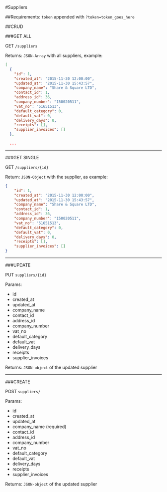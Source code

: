 #Suppliers

##Requirements:
`token` appended with `?token=token_goes_here`

##CRUD

###GET ALL

GET `/suppliers`

Returns:
`JSON-Array` with all suppliers, example:
```JSON
[
  {
    "id": 1,
    "created_at": "2015-11-30 12:00:00",
    "updated_at": "2015-11-30 15:43:57",
    "company_name": "Share & Square LTD",
    "contact_id": 1,
    "address_id": 36,
    "company_number": "150020511",
    "vat_no": "51651513",
    "default_category": 0,
    "default_vat": 0,
    "delivery_days": 0,
    "receipts": [],
    "supplier_invoices": []
  },

  ...
```

---

###GET SINGLE

GET `/suppliers/{id}`

Return:
`JSON-Object` with the supplier, as example:
```JSON
{
    "id": 1,
    "created_at": "2015-11-30 12:00:00",
    "updated_at": "2015-11-30 15:43:57",
    "company_name": "Share & Square LTD",
    "contact_id": 1,
    "address_id": 36,
    "company_number": "150020511",
    "vat_no": "51651513",
    "default_category": 0,
    "default_vat": 0,
    "delivery_days": 0,
    "receipts": [],
    "supplier_invoices": []
}
```

---

###UPDATE

PUT `suppliers/{id}`

Params:

* id
* created_at
* updated_at
* company_name
* contact_id
* address_id
* company_number
* vat_no
* default_category
* default_vat
* delivery_days
* receipts
* supplier_invoices

Returns:
`JSON-object` of the updated supplier

---

###CREATE

POST `suppliers/`

Params:

* id
* created_at
* updated_at
* company_name (required)
* contact_id
* address_id
* company_number
* vat_no
* default_category
* default_vat
* delivery_days
* receipts
* supplier_invoices

Returns:
`JSON-object` of the updated supplier